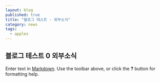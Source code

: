 ```yaml
---
layout: blog
published: true
title: "블로그 테스트 - 외부소식"
category: news
tags: 
  - apples
---
```


## 블로그 테스트 0 외부소식

Enter text in [Markdown](http://daringfireball.net/projects/markdown/). Use the toolbar above, or click the **?** button for formatting help.
